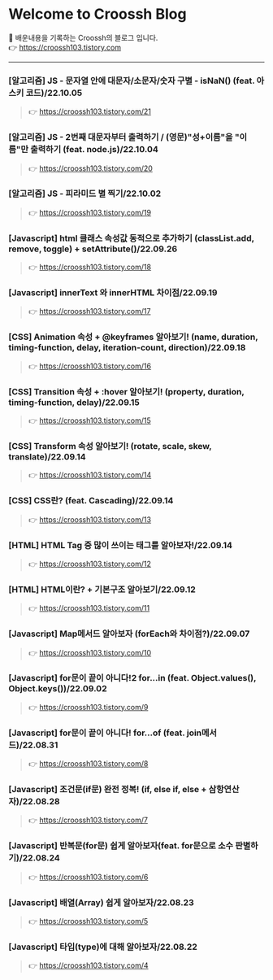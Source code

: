 # Welcome to Croossh Blog
🚀 배운내용을 기록하는 Croossh의 블로그 입니다.</br>
👉 https://croossh103.tistory.com
***
### [알고리즘] JS - 문자열 안에 대문자/소문자/숫자 구별 - isNaN() (feat. 아스키 코드)/22.10.05
> 👉 https://croossh103.tistory.com/21</br>

### [알고리즘] JS - 2번째 대문자부터 출력하기 / (영문)"성+이름"을 "이름"만 출력하기 (feat. node.js)/22.10.04
> 👉 https://croossh103.tistory.com/20</br>

### [알고리즘] JS - 피라미드 별 찍기/22.10.02
> 👉 https://croossh103.tistory.com/19</br>

### [Javascript] html 클래스 속성값 동적으로 추가하기 (classList.add, remove, toggle) + setAttribute()/22.09.26
> 👉 https://croossh103.tistory.com/18</br>

### [Javascript] innerText 와 innerHTML 차이점/22.09.19
> 👉 https://croossh103.tistory.com/17</br>

### [CSS] Animation 속성 + @keyframes 알아보기! (name, duration, timing-function, delay, iteration-count, direction)/22.09.18
> 👉 https://croossh103.tistory.com/16</br>

### [CSS] Transition 속성 + :hover 알아보기! (property, duration, timing-function, delay)/22.09.15
> 👉 https://croossh103.tistory.com/15</br>

### [CSS] Transform 속성 알아보기! (rotate, scale, skew, translate)/22.09.14
> 👉 https://croossh103.tistory.com/14</br>

### [CSS] CSS란? (feat. Cascading)/22.09.14
> 👉 https://croossh103.tistory.com/13</br>

### [HTML] HTML Tag 중 많이 쓰이는 태그를 알아보자!/22.09.14
> 👉 https://croossh103.tistory.com/12</br>

### [HTML] HTML이란? + 기본구조 알아보기/22.09.12
> 👉 https://croossh103.tistory.com/11</br>

### [Javascript] Map메서드 알아보자 (forEach와 차이점?)/22.09.07
> 👉 https://croossh103.tistory.com/10</br>

### [Javascript] for문이 끝이 아니다!2 for...in (feat. Object.values(), Object.keys())/22.09.02
> 👉 https://croossh103.tistory.com/9</br>

### [Javascript] for문이 끝이 아니다! for...of (feat. join메서드)/22.08.31
> 👉 https://croossh103.tistory.com/8</br>

### [Javascript] 조건문(if문) 완전 정복! (if, else if, else + 삼항연산자)/22.08.28
> 👉 https://croossh103.tistory.com/7</br>

### [Javascript] 반복문(for문) 쉽게 알아보자(feat. for문으로 소수 판별하기)/22.08.24
> 👉 https://croossh103.tistory.com/6</br>

### [Javascript] 배열(Array) 쉽게 알아보자/22.08.23
> 👉 https://croossh103.tistory.com/5</br>

### [Javascript] 타입(type)에 대해 알아보자/22.08.22
> 👉 https://croossh103.tistory.com/4</br>
